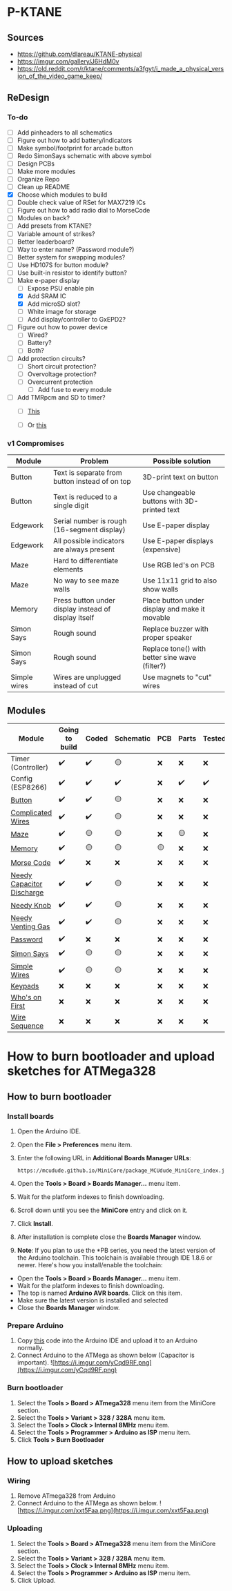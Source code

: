 # P-KTANE
## Sources
* https://github.com/dlareau/KTANE-physical
* https://imgur.com/gallery/J6HdM0v
* https://old.reddit.com/r/ktane/comments/a3fgyt/i_made_a_physical_version_of_the_video_game_keep/


## ReDesign
### To-do
- [ ] Add pinheaders to all schematics
- [ ] Figure out how to add battery/indicators
- [ ] Make symbol/footprint for arcade button
- [ ] Redo SimonSays schematic with above symbol
- [ ] Design PCBs
- [ ] Make more modules
- [ ] Organize Repo
- [ ] Clean up README
- [x] Choose which modules to build
- [ ] Double check value of RSet for MAX7219 ICs
- [ ] Figure out how to add radio dial to MorseCode
- [ ] Modules on back?
- [ ] Add presets from KTANE?
- [ ] Variable amount of strikes?
- [ ] Better leaderboard?
- [ ] Way to enter name? (Password module?)
- [ ] Better system for swapping modules?
- [ ] Use HD107S for button module?
- [ ] Use built-in resistor to identify button?
- [ ] Make e-paper display
  - [ ] Expose PSU enable pin
  - [x] Add SRAM IC
  - [x] Add microSD slot?
  - [ ] White image for storage
  - [ ] Add display/controller to GxEPD2?
- [ ] Figure out how to power device
  - [ ] Wired?
  - [ ] Battery?
  - [ ] Both?
- [ ] Add protection circuits?
  - [ ] Short circuit protection?
  - [ ] Overvoltage protection?
  - [ ] Overcurrent protection
    - [ ] Add fuse to every module
- [ ] Add TMRpcm and SD to timer?
  - [ ] [This](https://maxoffsky.com/maxoffsky-blog/how-to-play-wav-audio-files-with-arduino-uno-and-microsd-card/)
  - [ ] Or [this](https://circuitdigest.com/microcontroller-projects/arduino-audio-music-player)


### v1 Compromises
| Module       | Problem                                              | Possible solution                              |
|--------------|------------------------------------------------------|------------------------------------------------|
| Button       | Text is separate from button instead of on top       | 3D-print text on button                        |
| Button       | Text is reduced to a single digit                    | Use changeable buttons with 3D-printed text    |
| Edgework     | Serial number is rough (16-segment display)          | Use E-paper display                            |
| Edgework     | All possible indicators are always present           | Use E-paper displays (expensive)               |
| Maze         | Hard to differentiate elements                       | Use RGB led's on PCB                           |
| Maze         | No way to see maze walls                             | Use 11x11 grid to also show walls              |
| Memory       | Press button under display instead of display itself | Place button under display and make it movable |
| Simon Says   | Rough sound                                          | Replace buzzer with proper speaker             |
| Simon Says   | Rough sound                                          | Replace tone() with better sine wave (filter?) |
| Simple wires | Wires are unplugged instead of cut                   | Use magnets to "cut" wires                     |


## Modules
| Module                                                       |Going to build| Coded | Schematic | PCB | Parts | Tested | Built | I2C addr.|
|--------------------------------------------------------------|--------------|-------|---------- |-----|-------|--------|-------|----------|
| Timer (Controller)                                           |      ✔️     |   ✔️  |    🟡    |  ❌ |  ❌  |   ❌   |  ❌  |  MASTER  |
| Config (ESP8266)                                             |      ✔️     |   ✔️  |    ✔️    |  ❌ |  ✔️  |   ✔️   |  ❌  |    0x1   |
| [Button](https://i.imgur.com/Leew7du.png)                    |      ✔️     |   ✔️  |    🟡    |  ❌ |  ❌  |   ❌   |  ❌  |    0x2   |
| [Complicated Wires](https://i.imgur.com/jJb2Kp9.png)         |      ✔️     |   ✔️  |    🟡    |  ❌ |  ❌  |   ❌   |  ❌  |    0x3   |
| [Maze](https://i.imgur.com/xXMdvLr.png)                      |      ✔️     |   🟡  |    🟡    |  ❌ |  🟡  |   ❌   |  ❌  |    0x4   |
| [Memory](https://i.imgur.com/bvGt5gz.png)                    |      ✔️     |   🟡  |    🟡    |  🟡 |  ❌  |   ❌   |  ❌  |    0x5   |
| [Morse Code](https://i.imgur.com/V4XAdVZ.png)                |      ✔️     |   ❌  |    ❌    |  ❌ |  ❌  |   ❌   |  ❌  |    0x6   |
| [Needy Capacitor Discharge](https://i.imgur.com/Q0VJkoo.png) |      ✔️     |   ✔️  |    🟡    |  ❌ |  ❌  |   ❌   |  ❌  |    0x7   |
| [Needy Knob](https://i.imgur.com/hlpkEUD.png)                |      ✔️     |   ✔️  |    🟡    |  ❌ |  ❌  |   ❌   |  ❌  |    0x8   |
| [Needy Venting Gas](https://i.imgur.com/f2eua3p.png)         |      ✔️     |   ✔️  |    🟡    |  ❌ |  ❌  |   ❌   |  ❌  |    0x9   |
| [Password](https://i.imgur.com/us0XRBs.png)                  |      ✔️     |   ❌  |    ❌    |  ❌ |  ❌  |   ❌   |  ❌  |    0xA   | 
| [Simon Says](https://i.imgur.com/uX7BzED.png)                |      ✔️     |   🟡  |    🟡    |  ❌ |  ❌  |   ❌   |  ❌  |    0xB   |
| [Simple Wires](https://i.imgur.com/xLXpCYH.png)              |      ✔️     |   🟡  |    🟡    |  ❌ |  ❌  |   ❌   |  ❌  |    0xC   |
| [Keypads](https://i.imgur.com/Zy6ScEo.png)                   |      ❌     |   ❌  |    ❌    |  ❌ |  ❌  |   ❌   |  ❌  |    N/A   |
| [Who's on First](https://i.imgur.com/YisE1go.png)            |      ❌     |   ❌  |    ❌    |  ❌ |  ❌  |   ❌   |  ❌  |    N/A   |
| [Wire Sequence](https://i.imgur.com/1drzKTO.png)             |      ❌     |   ❌  |    ❌    |  ❌ |  ❌  |   ❌   |  ❌  |    N/A   |


# How to burn bootloader and upload sketches for ATMega328
## How to burn bootloader
### Install boards
1. Open the Arduino IDE.
1. Open the **File > Preferences** menu item.
1. Enter the following URL in **Additional Boards Manager URLs**:

    ```
    https://mcudude.github.io/MiniCore/package_MCUdude_MiniCore_index.json
    ``` 

1. Open the **Tools > Board > Boards Manager...** menu item.
1. Wait for the platform indexes to finish downloading.
1. Scroll down until you see the **MiniCore** entry and click on it.
1. Click **Install**.
1. After installation is complete close the **Boards Manager** window.
1. **Note**: If you plan to use the *PB series, you need the latest version of the Arduino toolchain. This toolchain is available through IDE 1.8.6 or newer. Here's how you install/enable the toolchain:
  -  Open the **Tools > Board > Boards Manager...** menu item.
  -  Wait for the platform indexes to finish downloading.
  -  The top is named **Arduino AVR boards**. Click on this item.
  -  Make sure the latest version is installed and selected
  -  Close the **Boards Manager** window.

### Prepare Arduino
1. Copy [this](https://raw.githubusercontent.com/adafruit/ArduinoISP/master/ArduinoISP.ino) code into the Arduino IDE and upload it to an Arduino normally.
1. Connect Arduino to the ATMega as shown below (Capacitor is important).
![https://i.imgur.com/yCqd9RF.png](https://i.imgur.com/yCqd9RF.png)

### Burn bootloader
1. Select the **Tools > Board > ATmega328** menu item from the MiniCore section.
1. Select the **Tools > Variant > 328 / 328A** menu item.
1. Select the **Tools > Clock > Internal 8MHz** menu item.
1. Select the **Tools > Programmer > Arduino as ISP** menu item.
1. Click **Tools > Burn Bootloader**

## How to upload sketches
### Wiring
1. Remove ATmega328 from Arduino
1. Connect Arduino to the ATMega as shown below.
![https://i.imgur.com/xxt5Faa.png](https://i.imgur.com/xxt5Faa.png)

### Uploading
1. Select the **Tools > Board > ATmega328** menu item from the MiniCore section.
1. Select the **Tools > Variant > 328 / 328A** menu item.
1. Select the **Tools > Clock > Internal 8MHz** menu item.
1. Select the **Tools > Programmer > Arduino as ISP** menu item.
1. Click Upload.